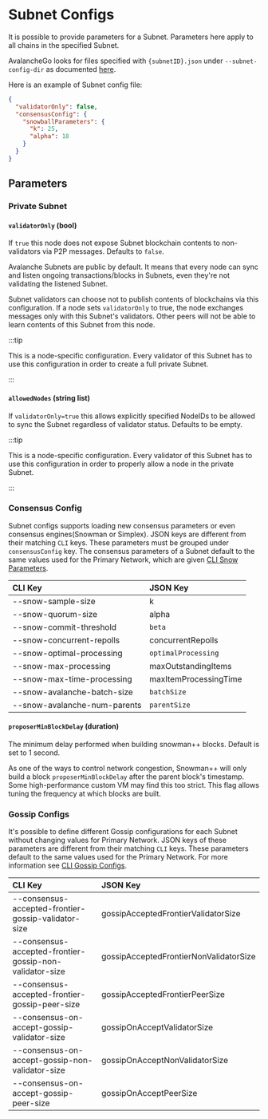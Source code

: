 # Subnet Configs

It is possible to provide parameters for a Subnet. Parameters here apply to all
chains in the specified Subnet.

AvalancheGo looks for files specified with `{subnetID}.json` under
`--subnet-config-dir` as documented
[here](https://build.avax.network/docs/nodes/configure/configs-flags#subnet-configs).

Here is an example of Subnet config file:

```json
{
  "validatorOnly": false,
  "consensusConfig": {
    "snowballParameters": {
      "k": 25,
      "alpha": 18
    }
  }
}
```

## Parameters

### Private Subnet

#### `validatorOnly` (bool)

If `true` this node does not expose Subnet blockchain contents to non-validators
via P2P messages. Defaults to `false`.

Avalanche Subnets are public by default. It means that every node can sync and
listen ongoing transactions/blocks in Subnets, even they're not validating the
listened Subnet.

Subnet validators can choose not to publish contents of blockchains via this
configuration. If a node sets `validatorOnly` to true, the node exchanges
messages only with this Subnet's validators. Other peers will not be able to
learn contents of this Subnet from this node.

:::tip

This is a node-specific configuration. Every validator of this Subnet has to use
this configuration in order to create a full private Subnet.

:::

#### `allowedNodes` (string list)

If `validatorOnly=true` this allows explicitly specified NodeIDs to be allowed
to sync the Subnet regardless of validator status. Defaults to be empty.

:::tip

This is a node-specific configuration. Every validator of this Subnet has to use
this configuration in order to properly allow a node in the private Subnet.

:::

### Consensus Config

Subnet configs supports loading new consensus parameters or even consensus engines(Snowman or Simplex).
JSON keys are different from their matching `CLI` keys. These parameters must be grouped under
`consensusConfig` key. The consensus parameters of a Subnet default to the
same values used for the Primary Network, which are given [CLI Snow Parameters](https://build.avax.network/docs/nodes/configure/configs-flags#snow-parameters).

| CLI Key                      | JSON Key              |
| :--------------------------- | :-------------------- |
| --snow-sample-size           | k                     |
| --snow-quorum-size           | alpha                 |
| --snow-commit-threshold      | `beta`                |
| --snow-concurrent-repolls    | concurrentRepolls     |
| --snow-optimal-processing    | `optimalProcessing`   |
| --snow-max-processing        | maxOutstandingItems   |
| --snow-max-time-processing   | maxItemProcessingTime |
| --snow-avalanche-batch-size  | `batchSize`           |
| --snow-avalanche-num-parents | `parentSize`          |

#### `proposerMinBlockDelay` (duration)

The minimum delay performed when building snowman++ blocks. Default is set to 1 second.

As one of the ways to control network congestion, Snowman++ will only build a
block `proposerMinBlockDelay` after the parent block's timestamp. Some
high-performance custom VM may find this too strict. This flag allows tuning the
frequency at which blocks are built.

### Gossip Configs

It's possible to define different Gossip configurations for each Subnet without
changing values for Primary Network. JSON keys of these
parameters are different from their matching `CLI` keys. These parameters
default to the same values used for the Primary Network. For more information
see [CLI Gossip Configs](https://build.avax.network/docs/nodes/configure/configs-flags#gossiping).

| CLI Key                                                 | JSON Key                               |
| :------------------------------------------------------ | :------------------------------------- |
| --consensus-accepted-frontier-gossip-validator-size     | gossipAcceptedFrontierValidatorSize    |
| --consensus-accepted-frontier-gossip-non-validator-size | gossipAcceptedFrontierNonValidatorSize |
| --consensus-accepted-frontier-gossip-peer-size          | gossipAcceptedFrontierPeerSize         |
| --consensus-on-accept-gossip-validator-size             | gossipOnAcceptValidatorSize            |
| --consensus-on-accept-gossip-non-validator-size         | gossipOnAcceptNonValidatorSize         |
| --consensus-on-accept-gossip-peer-size                  | gossipOnAcceptPeerSize                 |

